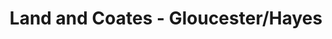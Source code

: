 ---
title: "Land and Coates - Gloucester/Hayes"
url: /hayes/land-and-coates-gloucester-hayes/
shop: Allgemein
---